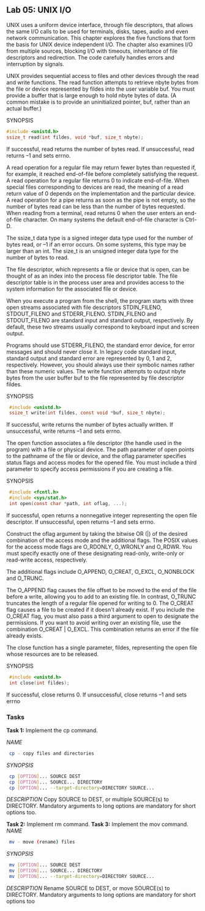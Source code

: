 ## Lab 05: UNIX I/O

UNIX uses a uniform device interface, through file descriptors, that allows the same I/O calls to be used for terminals, disks, tapes, audio and even network communication. This chapter explores the five functions that form the basis for UNIX device independent I/O. The chapter also examines I/O from multiple sources, blocking I/O with timeouts, inheritance of file descriptors and redirection. The code carefully handles errors and interruption by signals.

UNIX provides sequential access to files and other devices through the read and write functions. The read function attempts to retrieve nbyte bytes from the file or device represented by fildes into the user variable buf. You must provide a buffer that is large enough to hold nbyte bytes of data. (A common mistake is to provide an uninitialized pointer, buf, rather than an actual buffer.)

SYNOPSIS
```c
#include <unistd.h>
ssize_t read(int fildes, void *buf, size_t nbyte);
```
 
If successful, read returns the number of bytes read. If unsuccessful, read returns –1 and sets errno.

A read operation for a regular file may return fewer bytes than requested if, for example, it reached end-of-file before completely satisfying the request. A read operation for a regular file returns 0 to indicate end-of-file. When special files corresponding to devices are read, the meaning of a read return value of 0 depends on the implementation and the particular device. A read operation for a pipe returns as soon as the pipe is not empty, so the number of bytes read can be less than the number of bytes requested. When reading from a terminal, read returns 0 when the user enters an end-of-file character. On many systems the default end-of-file character is Ctrl-D.

The ssize_t data type is a signed integer data type used for the number of bytes read, or –1 if an error occurs. On some systems, this type may be larger than an int. The size_t is an unsigned integer data type for the number of bytes to read.

The file descriptor, which represents a file or device that is open, can be thought of as an index into the process file descriptor table. The file descriptor table is in the process user area and provides access to the system information for the associated file or device.

When you execute a program from the shell, the program starts with three open streams associated with file descriptors STDIN_FILENO, STDOUT_FILENO and STDERR_FILENO. STDIN_FILENO and STDOUT_FILENO are standard input and standard output, respectively. By default, these two streams usually correspond to keyboard input and screen output.

Programs should use STDERR_FILENO, the standard error device, for error messages and should never close it. In legacy code standard input, standard output and standard error are represented by 0, 1 and 2, respectively. However, you should always use their symbolic names rather than these numeric values. The write function attempts to output nbyte bytes from the user buffer buf to the file represented by file descriptor fildes.

SYNOPSIS
```c
 #include <unistd.h>
 ssize_t write(int fildes, const void *buf, size_t nbyte);
```
 
If successful, write returns the number of bytes actually written. If unsuccessful, write returns –1 and sets errno.

The open function associates a file descriptor (the handle used in the program) with a file or physical device. The path parameter of open points to the pathname of the file or device, and the oflag parameter specifies status flags and access modes for the opened file. You must include a third parameter to specify access permissions if you are creating a file.

SYNOPSIS
```c
 #include <fcntl.h>
 #include <sys/stat.h>
 int open(const char *path, int oflag, ...);
```

If successful, open returns a nonnegative integer representing the open file descriptor. If unsuccessful, open returns –1 and sets errno.

Construct the oflag argument by taking the bitwise OR (|) of the desired combination of the access mode and the additional flags. The POSIX values for the access mode flags are O_RDONLY, O_WRONLY and O_RDWR. You must specify exactly one of these designating read-only, write-only or read-write access, respectively.

The additional flags include O_APPEND, O_CREAT, O_EXCL, O_NONBLOCK and O_TRUNC. 

The O_APPEND flag causes the file offset to be moved to the end of the file before a write, allowing you to add to an existing file. In contrast, O_TRUNC truncates the length of a regular file opened for writing to 0. The O_CREAT flag causes a file to be created if it doesn't already exist. If you include the O_CREAT flag, you must also pass a third argument to open to designate the permissions. If you want to avoid writing over an existing file, use the combination O_CREAT | O_EXCL. This combination returns an error if the file already exists. 

The close function has a single parameter, fildes, representing the open file whose resources are to be released.

SYNOPSIS
```c
 #include <unistd.h>
 int close(int fildes);
```

If successful, close returns 0. If unsuccessful, close returns –1 and sets errno

### Tasks
**Task 1:** Implement the cp command.

*NAME*
```bash
 cp - copy files and directories
```
*SYNOPSIS*
```bash
 cp [OPTION]... SOURCE DEST
 cp [OPTION]... SOURCE... DIRECTORY
 cp [OPTION]... --target-directory=DIRECTORY SOURCE...
```
*DESCRIPTION*
 Copy SOURCE to DEST, or multiple SOURCE(s) to DIRECTORY.
 Mandatory arguments to long options are mandatory for short options too.

**Task 2:** Implement rm command.
**Task 3:** Implement the mov command.
*NAME*
```bash
 mv - move (rename) files
```
*SYNOPSIS*
```bash
 mv [OPTION]... SOURCE DEST
 mv [OPTION]... SOURCE... DIRECTORY
 mv [OPTION]... --target-directory=DIRECTORY SOURCE...
```
*DESCRIPTION*
Rename SOURCE to DEST, or move SOURCE(s) to DIRECTORY.
Mandatory arguments to long options are mandatory for short options too
